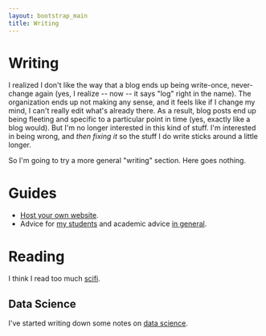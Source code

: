```yaml
---
layout: bootstrap_main
title: Writing
---
```


# Writing

I realized I don't like the way that a blog ends up being write-once,
never-change again (yes, I realize -- now -- it says "log" right in
the name). The organization ends up not making any sense, and it feels
like if I change my mind, I can't really edit what's already there. As
a result, blog posts end up being fleeting and specific to a
particular point in time (yes, exactly like a blog would). But I'm no
longer interested in this kind of stuff. I'm interested in being
wrong, and *then fixing it* so the stuff I do write sticks around a
little longer.

So I'm going to try a more general "writing" section. Here goes
nothing.

# Guides

* [Host your own website](host_your_own_website.html).
* Advice for [my students](../advice/students.html) and academic
  advice [in general](../advice/academics.html).

# Reading

I think I read too much [scifi](scifi_notes.html).

## Data Science

I've started writing down some notes on [data science](data_science/).
